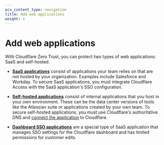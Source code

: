 ```yaml
---
pcx_content_type: navigation
title: Add web applications
weight: 1
---
```


# Add web applications

With Cloudflare Zero Trust, you can protect two types of web applications: SaaS and self-hosted.

* [**SaaS applications**](/cloudflare-one/applications/configure-apps/saas-apps/) consist of applications your team relies on that are not hosted by your organization. Examples include Salesforce and Workday. To secure SaaS applications, you must integrate Cloudflare Access with the SaaS application's SSO configuration.

* [**Self-hosted applications**](/cloudflare-one/applications/configure-apps/self-hosted-apps/) consist of internal applications that you host in your own environment. These can be the data center versions of tools like the Atlassian suite or applications created by your own team. To secure self-hosted applications, you must use Cloudflare's authoritative DNS and [connect the application](/cloudflare-one/connections/connect-apps/) to Cloudflare.

* [**Dashboard SSO applications**](/cloudflare-one/applications/configure-apps/dash-sso-apps/) are a special type of SaaS application that manages SSO settings for the Cloudflare dashboard and has limited permissions for customer edits.

